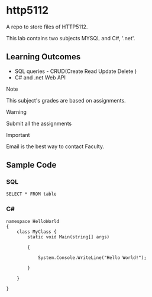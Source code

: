 # http5112
A repo to store files of HTTP5112.

This lab contains two subjects MYSQL and C#, '.net'.

## Learning Outcomes 
- SQL  queries - CRUD(Create Read Update Delete )
- C# and .net Web API

> [!Note]
This subject's grades are based on assignments.

> [!Warning]
Submit all the assignments

> [!Important]
Email is the best way to contact Faculty.

## Sample Code
### SQL
`SELECT * FROM table `

### C# 
```
namespace HelloWorld
{
    class MyClass { 
        static void Main(string[] args)
        
        {
        
            System.Console.WriteLine("Hello World!");
            
        }
        
    }
    
}
```
